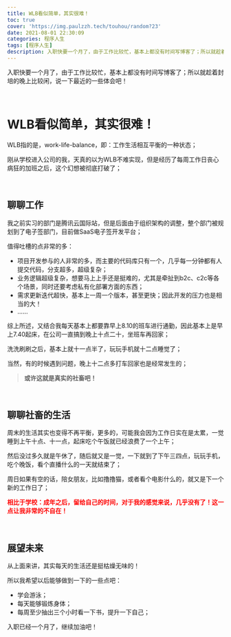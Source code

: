 ```yaml
---
title: WLB看似简单，其实很难！
toc: true
cover: 'https://img.paulzzh.tech/touhou/random?23'
date: 2021-08-01 22:30:09
categories: 程序人生
tags: [程序人生]
description: 入职快要一个月了，由于工作比较忙，基本上都没有时间写博客了；所以就趁着封培的晚上比较闲，说一下最近的一些体会吧！
---
```


入职快要一个月了，由于工作比较忙，基本上都没有时间写博客了；所以就趁着封培的晚上比较闲，说一下最近的一些体会吧！

<br/>

<!--more-->

# **WLB看似简单，其实很难！**

WLB指的是，work-life-balance，即：工作生活相互平衡的一种状态；

刚从学校进入公司的我，天真的以为WLB不难实现，但是经历了每周工作日丧心病狂的加班之后，这个幻想被彻底打破了；

<br/>

## **聊聊工作**

我之前实习的部门是腾讯云国际站，但是后面由于组织架构的调整，整个部门被规划到了电子签部门，目前做SaaS电子签开发平台；

值得吐槽的点非常的多：

-   项目开发参与的人非常的多，而主要的代码库只有一个，几乎每一分钟都有人提交代码，分支超多，超级复杂；
-   业务逻辑超级复杂，想要马上上手还是挺难的，尤其是牵扯到b2c、c2c等各个场景，同时还要考虑私有化部署方面的东西；
-   需求更新迭代超快，基本上一周一个版本，甚至更快；因此开发的压力也是相当的大！
-   ……

综上所述，又结合我每天基本上都要靠早上8.10的班车进行通勤，因此基本上是早上7.40起床，在公司一直搞到晚上十点二十，坐班车再回家；

洗洗刷刷之后，基本上就十一点半了，玩玩手机就十二点睡觉了；

当然，有的时候遇到问题，晚上十二点多打车回家也是经常发生的；

>   **或许这就是真实的社畜吧！**

<br/>

## **聊聊社畜的生活**

周末的生活其实也变得不再平衡，更多的，可能我会因为工作日实在是太累，一觉睡到上午十点、十一点，起床吃个午饭就已经浪费了一个上午；

然后没过多久就是午休了，随后就又是一觉，一下就到了下午三四点，玩玩手机，吃个晚饭，看个直播什么的一天就结束了；

周日如果有空的话，陪女朋友，比如撸撸猫，或者看个电影什么的，就又是下一个新的工作日了；

<font color="#f00">**相比于学校：成年之后，留给自己的时间，对于我的感觉来说，几乎没有了！这一点让我非常的不自在！**</font>

<br/>

## **展望未来**

从上面来讲，其实每天的生活还是挺枯燥无味的！

所以我希望以后能够做到一下的一些点吧：

-   学会游泳；
-   每天能够锻炼身体；
-   每周至少抽出三个小时看一下书，提升一下自己；

入职已经一个月了，继续加油吧！

<br/>
